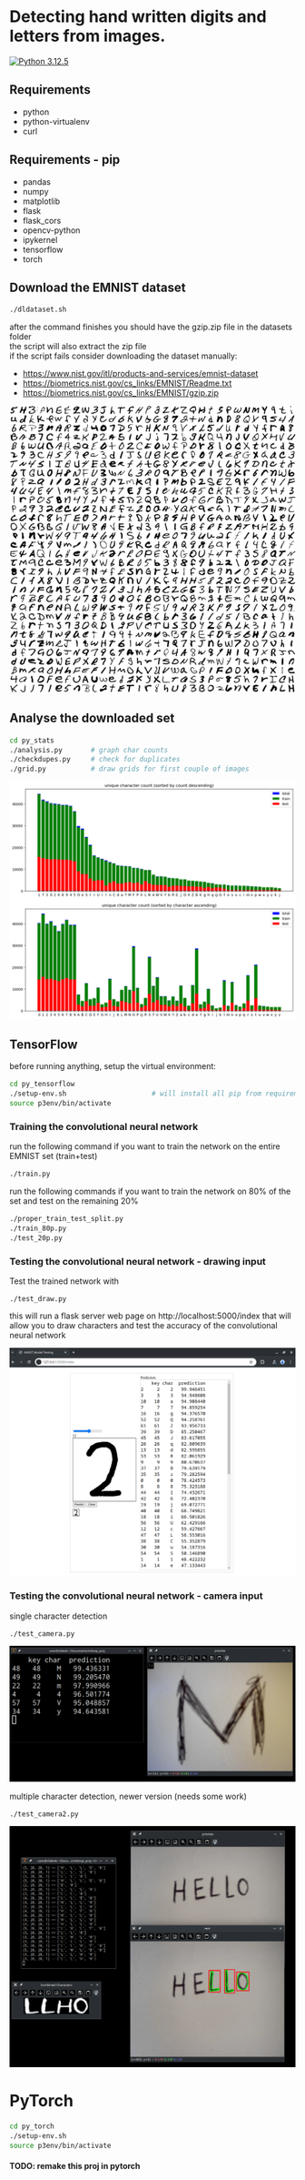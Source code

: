 # Detecting hand written digits and letters from images.

[![Python 3.12.5](https://img.shields.io/badge/Python-3.12.5-yellow.svg)](http://www.python.org/download/)

## Requirements
* python
* python-virtualenv
* curl

## Requirements - pip
* pandas
* numpy
* matplotlib
* flask
* flask_cors
* opencv-python
* ipykernel
* tensorflow
* torch

## Download the EMNIST dataset

```sh
./dldataset.sh
```
after the command finishes you should have the gzip.zip file in the datasets folder
<br>
the script will also extract the zip file
<br>
if the script fails consider downloading the dataset manually:
- https://www.nist.gov/itl/products-and-services/emnist-dataset
- https://biometrics.nist.gov/cs_links/EMNIST/Readme.txt
- https://biometrics.nist.gov/cs_links/EMNIST/gzip.zip

![example chars image 3](py_stats/grid3.png "grid3")

## Analyse the downloaded set
```sh
cd py_stats
./analysis.py       # graph char counts
./checkdupes.py     # check for duplicates
./grid.py           # draw grids for first couple of images
```
![char count image](py_stats/dataset_unqiue_count_all.png "character count")


## TensorFlow
before running anything, setup the virtual environment:
```sh
cd py_tensorflow
./setup-env.sh                     # will install all pip from requirements.txt
source p3env/bin/activate
```

### Training the convolutional neural network
run the following command if you want to train the network on the entire EMNIST set (train+test)
```sh
./train.py
```

run the following commands if you want to train the network on 80% of the set
and test on the remaining 20%
```sh
./proper_train_test_split.py
./train_80p.py
./test_20p.py
```

### Testing the convolutional neural network - drawing input

Test the trained network with
```
./test_draw.py
```
this will run a flask server web page on 
http://localhost:5000/index
that will allow you to draw characters and test the accuracy of the convolutional neural network

![draw test image](images/test_draw.png "draw test")

### Testing the convolutional neural network - camera input

single character detection
```
./test_camera.py
```
![camera test image](images/test_camera.png "camera test")

multiple character detection, newer version (needs some work)
```
./test_camera2.py
```
![camera2 test image](images/test_camera2.png "camera2 test")

# PyTorch
```sh
cd py_torch
./setup-env.sh
source p3env/bin/activate
```
#### TODO: remake this proj in pytorch

